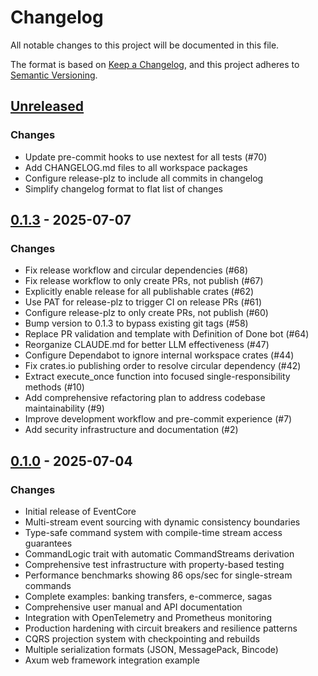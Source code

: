 # Changelog

All notable changes to this project will be documented in this file.

The format is based on [Keep a Changelog](https://keepachangelog.com/en/1.0.0/),
and this project adheres to [Semantic Versioning](https://semver.org/spec/v2.0.0.html).

## [Unreleased]

### Changes
- Update pre-commit hooks to use nextest for all tests (#70)
- Add CHANGELOG.md files to all workspace packages
- Configure release-plz to include all commits in changelog
- Simplify changelog format to flat list of changes

## [0.1.3] - 2025-07-07

### Changes
- Fix release workflow and circular dependencies (#68)
- Fix release workflow to only create PRs, not publish (#67) 
- Explicitly enable release for all publishable crates (#62)
- Use PAT for release-plz to trigger CI on release PRs (#61)
- Configure release-plz to only create PRs, not publish (#60)
- Bump version to 0.1.3 to bypass existing git tags (#58)
- Replace PR validation and template with Definition of Done bot (#64)
- Reorganize CLAUDE.md for better LLM effectiveness (#47)
- Configure Dependabot to ignore internal workspace crates (#44)
- Fix crates.io publishing order to resolve circular dependency (#42)
- Extract execute_once function into focused single-responsibility methods (#10)
- Add comprehensive refactoring plan to address codebase maintainability (#9)
- Improve development workflow and pre-commit experience (#7)
- Add security infrastructure and documentation (#2)

## [0.1.0] - 2025-07-04

### Changes
- Initial release of EventCore
- Multi-stream event sourcing with dynamic consistency boundaries
- Type-safe command system with compile-time stream access guarantees
- CommandLogic trait with automatic CommandStreams derivation
- Comprehensive test infrastructure with property-based testing
- Performance benchmarks showing 86 ops/sec for single-stream commands
- Complete examples: banking transfers, e-commerce, sagas
- Comprehensive user manual and API documentation
- Integration with OpenTelemetry and Prometheus monitoring
- Production hardening with circuit breakers and resilience patterns
- CQRS projection system with checkpointing and rebuilds
- Multiple serialization formats (JSON, MessagePack, Bincode)
- Axum web framework integration example

[unreleased]: https://github.com/jwilger/eventcore/compare/v0.1.3...HEAD
[0.1.3]: https://github.com/jwilger/eventcore/releases/tag/v0.1.3
[0.1.0]: https://github.com/jwilger/eventcore/releases/tag/v0.1.0